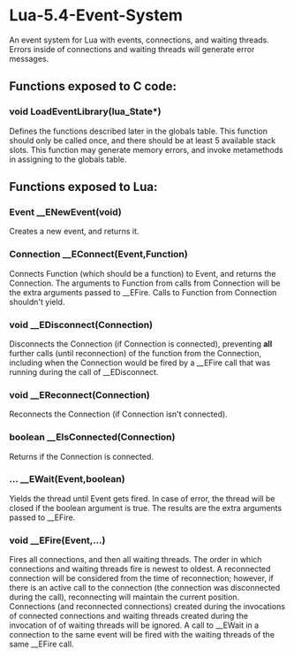 # Lua-5.4-Event-System

An event system for Lua with events, connections, and waiting threads. Errors inside of connections and waiting threads will generate error messages.

## Functions exposed to C code:

### void LoadEventLibrary(lua_State*)

Defines the functions described later in the globals table. This function should only be called once, and there should be at least 5 available stack slots. This function may generate memory errors, and invoke metamethods in assigning to the globals table.

## Functions exposed to Lua:

### Event __ENewEvent(void)

Creates a new event, and returns it.

### Connection __EConnect(Event,Function)

Connects Function (which should be a function) to Event, and returns the Connection. The arguments to Function from calls from Connection will be the extra arguments passed to __EFire. Calls to Function from Connection shouldn't yield.

### void __EDisconnect(Connection)

Disconnects the Connection (if Connection is connected), preventing **all** further calls (until reconnection) of the function from the Connection, including when the Connection would be fired by a __EFire call that was running during the call of __EDisconnect.

### void __EReconnect(Connection)

Reconnects the Connection (if Connection isn't connected).

### boolean __EIsConnected(Connection)

Returns if the Connection is connected.

### ... __EWait(Event,boolean)

Yields the thread until Event gets fired. In case of error, the thread will be closed if the boolean argument is true. The results are the extra arguments passed to __EFire.

### void __EFire(Event,...)

Fires all connections, and then all waiting threads. The order in which connections and waiting threads fire is newest to oldest. A reconnected connection will be considered from the time of reconnection; however, if there is an active call to the connection (the connection was disconnected during the call), reconnecting will maintain the current position. Connections (and reconnected connections) created during the invocations of connected connections and waiting threads created during the invocation of of waiting threads will be ignored. A call to __EWait in a connection to the same event will be fired with the waiting threads of the same __EFire call.
